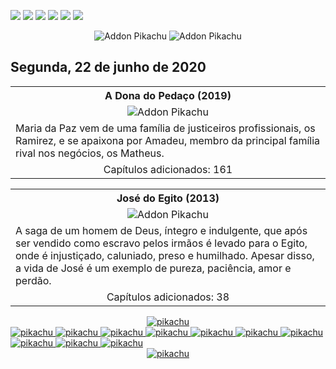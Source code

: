 <!--Copias não serão toleradas-->

 [![](https://tinyurl.com/ydcxhx7f)](http://bit.ly/repokachu) [![](https://tinyurl.com/ybaflaxt)](https://vkodi.net/repo/) [![](https://tinyurl.com/ybcutyjq)](http://bit.ly/zipikachu) [![](https://tinyurl.com/yckqgysp)](https://linktr.ee/addonpikachu) [![](https://tinyurl.com/ybja3588)](https://tinyurl.com/grupopikachu) [![](https://tinyurl.com/y83so6xr)](https://t.me/addonpikachu)  
  <div align="center"><img src="https://tinyurl.com/ydahh4kf" alt="Addon Pikachu"> <img src="https://tinyurl.com/y86yjky9" alt="Addon Pikachu"></div>
  
 ## Segunda, 22 de junho de 2020

<table style="width:100%"><tr><th><center> A Dona do Pedaço (2019) </center></th></tr>
<tr><td><div align="center"><img src="https://media-manager.noticiasaominuto.com.br/1920/1559576095/naom_5ce3dfb5aa30a.jpg?crop_params=eyJsYW5kc2NhcGUiOnsiY3JvcFdpZHRoIjo5NzUsImNyb3BIZWlnaHQiOjU3MywiY3JvcFgiOjEwLCJjcm9wWSI6NX19?fit=1920%2C1280&quality=100&strip=all&ssl=1" alt="Addon Pikachu"></div></td></tr>
<tr><td><justify>Maria da Paz vem de uma família de justiceiros profissionais, os Ramirez, e se apaixona por Amadeu, membro da principal família rival nos negócios, os Matheus.</justify></td></tr> 
<tr><td><center> Capítulos adicionados: 161 </center></td></tr></table>

<table style="width:100%"><tr><th><center> José do Egito (2013) </center></th></tr>
<tr><td><div align="center"><img src="https://i0.wp.com/recordeuropa.com/wp-content/uploads/2020/01/josecc81-do-egito-e23-spot_scruberthumbnail_0.jpg?fit=1920%2C1080&quality=100&strip=all&ssl=1?fit=1920%2C1280&quality=100&strip=all&ssl=1" alt="Addon Pikachu"></div></td></tr>
<tr><td><justify>A saga de um homem de Deus, íntegro e indulgente, que após ser vendido como escravo pelos irmãos é levado para o Egito, onde é injustiçado, caluniado, preso e humilhado. Apesar disso, a vida de José é um exemplo de pureza, paciência, amor e perdão.</justify></td></tr> 
<tr><td><center> Capítulos adicionados: 38 </center></td></tr></table>

 
<div align="center"><a href="https://bit.ly/pikachufull">
<img src="https://tinyurl.com/y9zk36eq" alt="pikachu">
</a></div>
<a href="https://bit.ly/novidadedocs">
<img src="https://tinyurl.com/y9xs5l4t" alt="pikachu">
</a>
<a href="https://bit.ly/novidaDesenhos">
<img src="https://tinyurl.com/y73n4mmf" alt="pikachu">
</a>
<a href="https://bit.ly/novidadenovelas">
<img src="https://tinyurl.com/ybrg85o5" alt="pikachu">
</a>
<a href="https://bit.ly/novidadeinfantil">
<img src="https://tinyurl.com/y9pkjsed" alt="pikachu">
<a href="https://bit.ly/novidadesforno">
<img src="https://tinyurl.com/y8r3h7x2" alt="pikachu">
</a>
</a>
<a href="https://bit.ly/novidadeanimes">
<img src="https://tinyurl.com/y8tc5v56" alt="pikachu">
</a>
<a href="https://bit.ly/novidadeshows">
<img src="https://tinyurl.com/ybdjml82" alt="pikachu">
</a>
<a href="https://bit.ly/novidadeseries">
<img src="https://tinyurl.com/y8pbauft" alt="pikachu">
</a>
<a href="https://bit.ly/novidadesfilmes">
<img src="https://tinyurl.com/ydewsb4q" alt="pikachu">
</a>
<a href="https://bit.ly/novidadeTV">
<img src="https://tinyurl.com/ydbcnj3f" alt="pikachu">
</a>
<div align="center"><a href="https://bit.ly/pikachufull">
<img src="https://tinyurl.com/y72vpx8n" alt="pikachu">
</a></div>


<!--Copias não serão toleradas-->
